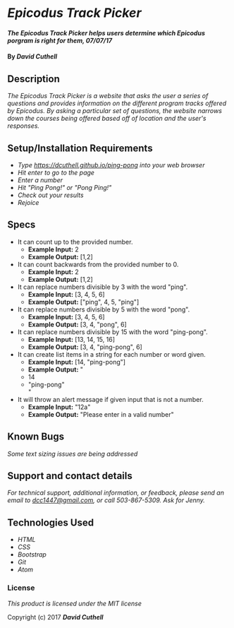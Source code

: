 # _Epicodus Track Picker_

#### _The Epicodus Track Picker helps users determine which Epicodus porgram is right for them, 07/07/17_

#### By _**David Cuthell**_

## Description

_The Epicodus Track Picker is a website that asks the user a series of questions and provides information on the different program tracks offered by Epicodus. By asking a particular set of questions, the website narrows down the courses being offered based off of location and the user's responses._

## Setup/Installation Requirements

* _Type https://dcuthell.github.io/ping-pong into your web browser_
* _Hit enter to go to the page_
* _Enter a number_
* _Hit "Ping Pong!" or "Pong Ping!"_
* _Check out your results_
* _Rejoice_

## Specs

* It can count up to the provided number.
  * __Example Input:__ 2
  * __Example Output:__ [1,2]
* It can count backwards from the provided number to 0.
  * __Example Input:__ 2
  * __Example Output:__ [1,2]
* It can replace numbers divisible by 3 with the word "ping".
  * __Example Input:__ [3, 4, 5, 6]
  * __Example Output:__ ["ping", 4, 5, "ping"]
* It can replace numbers divisible by 5 with the word "pong".
  * __Example Input:__ [3, 4, 5, 6]
  * __Example Output:__ [3, 4, "pong", 6]
* It can replace numbers divisible by 15 with the word "ping-pong".
  * __Example Input:__ [13, 14, 15, 16]
  * __Example Output:__ [3, 4, "ping-pong", 6]
* It can create list items in a string for each number or word given.
  * __Example Input:__ [14, "ping-pong"]
  * __Example Output:__ "<li>14</li><li>"ping-pong"</li>"
* It will throw an alert message if given input that is not a number.
  * __Example Input:__ "12a"
  * __Example Output:__ "Please enter in a valid number"

## Known Bugs

_Some text sizing issues are being addressed_

## Support and contact details

_For technical support, additional information, or feedback, please send an email to dcc1447@gmail.com, or call 503-867-5309. Ask for Jenny._

## Technologies Used

* _HTML_
* _CSS_
* _Bootstrap_
* _Git_
* _Atom_

### License

*This product is licensed under the MIT license*

Copyright (c) 2017 **_David Cuthell_**
